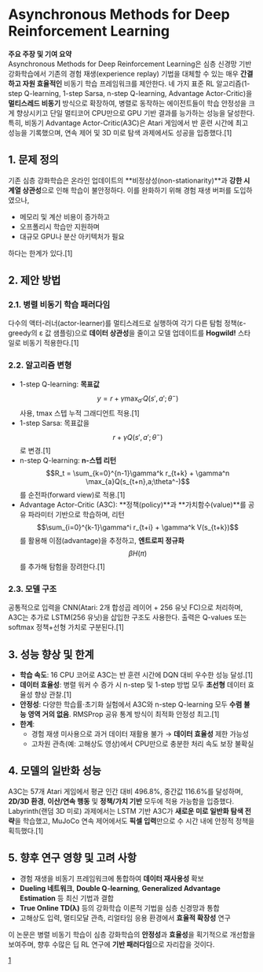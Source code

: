 # Asynchronous Methods for Deep Reinforcement Learning

**주요 주장 및 기여 요약**  
Asynchronous Methods for Deep Reinforcement Learning은 심층 신경망 기반 강화학습에서 기존의 경험 재생(experience replay) 기법을 대체할 수 있는 매우 **간결하고 자원 효율적인** 비동기 학습 프레임워크를 제안한다. 네 가지 표준 RL 알고리즘(1-step Q-learning, 1-step Sarsa, n-step Q-learning, Advantage Actor-Critic)을 **멀티스레드 비동기** 방식으로 확장하여, 병렬로 동작하는 에이전트들이 학습 안정성을 크게 향상시키고 단일 멀티코어 CPU만으로 GPU 기반 결과를 능가하는 성능을 달성한다. 특히, 비동기 Advantage Actor-Critic(A3C)은 Atari 게임에서 반 훈련 시간에 최고 성능을 기록했으며, 연속 제어 및 3D 미로 탐색 과제에서도 성공을 입증했다.[1]

## 1. 문제 정의
기존 심층 강화학습은 온라인 업데이트의 **비정상성(non-stationarity)**과 **강한 시계열 상관성**으로 인해 학습이 불안정하다. 이를 완화하기 위해 경험 재생 버퍼를 도입하였으나,  
- 메모리 및 계산 비용이 증가하고  
- 오프폴리시 학습만 지원하며  
- 대규모 GPU나 분산 아키텍처가 필요  

하다는 한계가 있다.[1]

## 2. 제안 방법
### 2.1. 병렬 비동기 학습 패러다임  
다수의 액터-러너(actor-learner)를 멀티스레드로 실행하여 각기 다른 탐험 정책(ε-greedy의 ε 값 샘플링)으로 **데이터 상관성**을 줄이고 모델 업데이트를 **Hogwild!** 스타일로 비동기 적용한다.[1]

### 2.2. 알고리즘 변형  
- 1-step Q-learning: **목표값** $$y = r + \gamma \max_{a'}Q(s',a';\theta^-)$$ 사용, tmax 스텝 누적 그래디언트 적용.[1]
- 1-step Sarsa: 목표값을 $$r + \gamma Q(s',a';\theta^-)$$로 변경.[1]
- n-step Q-learning: **n-스텝 리턴** $$R_t = \sum_{k=0}^{n-1}\gamma^k r_{t+k} + \gamma^n \max_{a}Q(s_{t+n},a;\theta^-)$$를 순전파(forward view)로 적용.[1]
- Advantage Actor-Critic (A3C): **정책(policy)**과 **가치함수(value)**를 공유 파라미터 기반으로 학습하며, 리턴 $$\sum_{i=0}^{k-1}\gamma^i r_{t+i} + \gamma^k V(s_{t+k})$$를 활용해 이점(advantage)을 추정하고, **엔트로피 정규화** $$\beta H(\pi)$$를 추가해 탐험을 장려한다.[1]

### 2.3. 모델 구조  
공통적으로 입력을 CNN(Atari: 2개 합성곱 레이어 + 256 유닛 FC)으로 처리하며, A3C는 추가로 LSTM(256 유닛)을 삽입한 구조도 사용한다. 출력은 Q-values 또는 softmax 정책+선형 가치로 구분된다.[1]

## 3. 성능 향상 및 한계  
- **학습 속도**: 16 CPU 코어로 A3C는 반 훈련 시간에 DQN 대비 우수한 성능 달성.[1]
- **데이터 효율성**: 병렬 워커 수 증가 시 n-step 및 1-step 방법 모두 **초선형** 데이터 효율성 향상 관찰.[1]
- **안정성**: 다양한 학습률·초기화 실험에서 A3C와 n-step Q-learning 모두 **수렴 불능 영역 거의 없음**. RMSProp 공유 통계 방식이 최적화 안정성 최고.[1]
- **한계**:  
  - 경험 재생 미사용으로 과거 데이터 재활용 불가 → **데이터 효율성** 제한 가능성  
  - 고차원 관측(예: 고해상도 영상)에서 CPU만으로 충분한 처리 속도 보장 불확실  

## 4. 모델의 일반화 성능  
A3C는 57개 Atari 게임에서 평균 인간 대비 496.8%, 중간값 116.6%를 달성하며, **2D/3D 환경**, **이산/연속 행동** 및 **정책/가치 기반** 모두에 적용 가능함을 입증했다. Labyrinth(랜덤 3D 미로) 과제에서는 LSTM 기반 A3C가 **새로운 미로 일반화 탐색 전략**을 학습했고, MuJoCo 연속 제어에서도 **픽셀 입력**만으로 수 시간 내에 안정적 정책을 획득했다.[1]

## 5. 향후 연구 영향 및 고려 사항  
- 경험 재생을 비동기 프레임워크에 통합하여 **데이터 재사용성** 확보  
- **Dueling 네트워크**, **Double Q-learning**, **Generalized Advantage Estimation** 등 최신 기법과 결합  
- **True Online TD(λ)** 등의 강화학습 이론적 기법을 심층 신경망과 통합  
- 고해상도 입력, 멀티모달 관측, 리얼타임 응용 환경에서 **효율적 확장성** 연구  

이 논문은 병렬 비동기 학습이 심층 강화학습의 **안정성**과 **효율성**을 획기적으로 개선함을 보여주며, 향후 수많은 딥 RL 연구에 **기반 패러다임**으로 자리잡을 것이다.

[1](https://ppl-ai-file-upload.s3.amazonaws.com/web/direct-files/attachments/65988149/b2e8ce74-4163-4267-8aea-5f784b544eb5/1602.01783v2.pdf)
